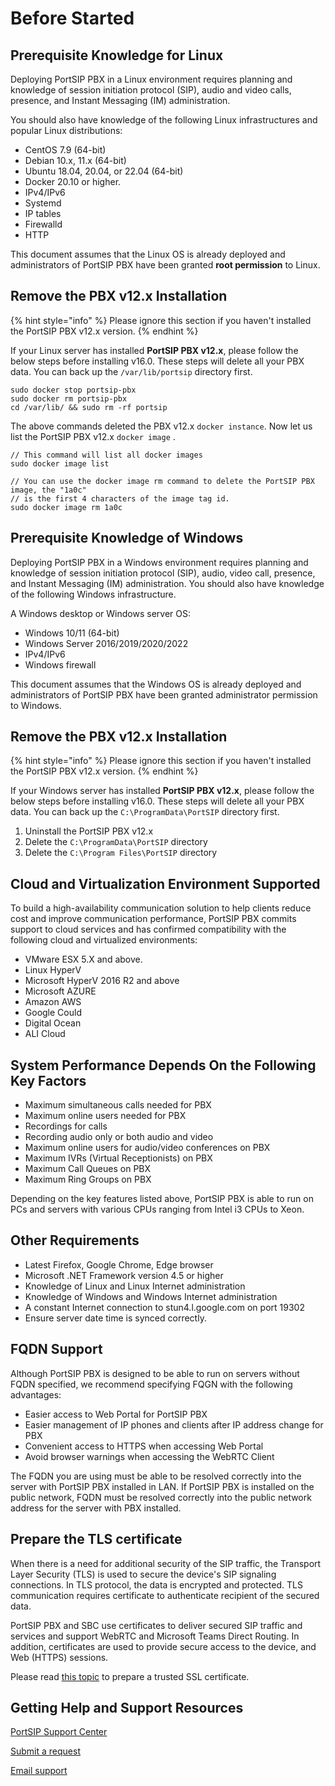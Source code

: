 # Before Started

## Prerequisite Knowledge for Linux

Deploying PortSIP PBX in a Linux environment requires planning and knowledge of session initiation protocol (SIP), audio and video calls, presence, and Instant Messaging (IM) administration.

You should also have knowledge of the following Linux infrastructures and popular Linux distributions:

* CentOS 7.9 (64-bit)
* Debian 10.x, 11.x (64-bit)
* Ubuntu 18.04, 20.04, or 22.04 (64-bit)
* Docker 20.10 or higher.
* IPv4/IPv6
* Systemd
* IP tables
* Firewalld
* HTTP

This document assumes that the Linux OS is already deployed and administrators of PortSIP PBX have been granted **root permission** to Linux.

## Remove the PBX v12.x Installation

{% hint style="info" %}
Please ignore this section if you haven't installed the PortSIP PBX v12.x version.
{% endhint %}

If your Linux server has installed **PortSIP PBX v12.x**, please follow the below steps before installing v16.0. These steps will delete all your PBX data. You can back up the `/var/lib/portsip` directory first.

```
sudo docker stop portsip-pbx
sudo docker rm portsip-pbx 
cd /var/lib/ && sudo rm -rf portsip
```

The above commands deleted the PBX v12.x `docker instance`. Now let us list the PortSIP PBX v12.x `docker image` .

```
// This command will list all docker images
sudo docker image list

// You can use the docker image rm command to delete the PortSIP PBX image, the "1a0c"
// is the first 4 characters of the image tag id.
sudo docker image rm 1a0c
```

###

## Prerequisite Knowledge of Windows

Deploying PortSIP PBX in a Windows environment requires planning and knowledge of session initiation protocol (SIP), audio, video call, presence, and Instant Messaging (IM) administration. You should also have knowledge of the following Windows infrastructure.

A Windows desktop or Windows server OS:

* Windows 10/11 (64-bit)
* Windows Server 2016/2019/2020/2022
* IPv4/IPv6
* Windows firewall

This document assumes that the Windows OS is already deployed and administrators of PortSIP PBX have been granted administrator permission to Windows.

## Remove the PBX v12.x Installation

{% hint style="info" %}
Please ignore this section if you haven't installed the PortSIP PBX v12.x version.
{% endhint %}

If your Windows server has installed **PortSIP PBX v12.x**, please follow the below steps before installing v16.0. These steps will delete all your PBX data. You can back up the `C:\ProgramData\PortSIP` directory first.

1. Uninstall the PortSIP PBX v12.x
2. Delete the `C:\ProgramData\PortSIP` directory
3. Delete the `C:\Program Files\PortSIP` directory

## Cloud and Virtualization Environment Supported

To build a high-availability communication solution to help clients reduce cost and improve communication performance, PortSIP PBX commits support to cloud services and has confirmed compatibility with the following cloud and virtualized environments:

* VMware ESX 5.X and above.
* Linux HyperV
* Microsoft HyperV 2016 R2 and above
* Microsoft AZURE
* Amazon AWS
* Google Could
* Digital Ocean
* ALI Cloud

## System Performance Depends On the Following Key Factors

* Maximum simultaneous calls needed for PBX
* Maximum online users needed for PBX
* Recordings for calls
* Recording audio only or both audio and video
* Maximum online users for audio/video conferences on PBX
* Maximum IVRs (Virtual Receptionists) on PBX
* Maximum Call Queues on PBX
* Maximum Ring Groups on PBX

Depending on the key features listed above, PortSIP PBX is able to run on PCs and servers with various CPUs ranging from Intel i3 CPUs to Xeon.

## Other Requirements

* Latest Firefox, Google Chrome, Edge browser
* Microsoft .NET Framework version 4.5 or higher
* Knowledge of Linux and Linux Internet administration
* Knowledge of Windows and Windows Internet administration
* A constant Internet connection to stun4.l.google.com on port 19302
* Ensure server date time is synced correctly.

## FQDN Support

Although PortSIP PBX is designed to be able to run on servers without FQDN specified, we recommend specifying FQGN with the following advantages:

* Easier access to Web Portal for PortSIP PBX
* Easier management of IP phones and clients after IP address change for PBX
* Convenient access to HTTPS when accessing Web Portal
* Avoid browser warnings when accessing the WebRTC Client

The FQDN you are using must be able to be resolved correctly into the server with PortSIP PBX installed in LAN. If PortSIP PBX is installed on the public network, FQDN must be resolved correctly into the public network address for the server with PBX installed.

## Prepare the TLS certificate

When there is a need for additional security of the SIP traffic, the Transport Layer Security (TLS) is used to secure the device's SIP signaling connections. In TLS protocol, the data is encrypted and protected. TLS communication requires certificate to authenticate recipient of the secured data.

PortSIP PBX and SBC use certificates to deliver secured SIP traffic and services and support WebRTC and Microsoft Teams Direct Routing. In addition, certificates are used to provide secure access to the device, and Web (HTTPS) sessions.

Please read [this topic](certificates-for-tls-https-webrtc/) to prepare a trusted SSL certificate.

## Getting Help and Support Resources

[PortSIP Support Center](https://support.portsip.com/)&#x20;

[Submit a request](https://portsip.zendesk.com/hc/en-us/requests/new)

[Email support](mailto:support@portsip.com)
